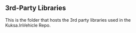 
## 3rd-Party Libraries

This is the folder that hosts the 3rd party libraries used in the Kuksa.InVehicle Repo.
